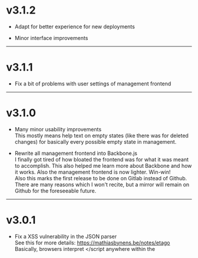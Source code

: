 v3.1.2
======

 - Adapt for better experience for new deployments

 - Minor interface improvements

------

v3.1.1
======

 - Fix a bit of problems with user settings of management frontend

------

v3.1.0
======

 - Many minor usability improvements  
    This mostly means help text on empty states (like there was for deleted
    changes) for basically every possible empty state in management.

 - Rewrite all management frontend into Backbone.js  
    I finally got tired of how bloated the frontend was for what it was meant
    to accomplish. This also helped me learn more about Backbone and how it
    works. Also the management frontend is now lighter. Win-win!  
    Also this marks the first release to be done on Gitlab instead of Github.
    There are many reasons which I won't recite, but a mirror will remain on
    Github for the foreseeable future.

------

v3.0.1
======

 - Fix a XSS vulnerability in the JSON parser  
    See this for more details: https://mathiasbynens.be/notes/etago
    Basically, browsers interpret </script anywhere within the <script> content,
    therefore a malicious party could exploit the data passing used in this
    version, since the json module doesn't escape braces. SimpleJSON does, so
    I switched to that.

------

v3.0.0
======

 - Major management frontend rewrite  
    Here I went and basically threw everything away and recreated it from
    scratch! Now the backend is not managed by React Router anymore and that
    helps to get rid of some bloat.  
    This took a lot of time to do, and more can be seen in PR 32.

 - Introduce a public API  
    Now all that can have read access to the website can get the data in a
    structured JSON format as well! It's not yet documented, however you can
    take a look at the code.  
    The same API is used by the management frontend (which requires admin auth).

 - A lot of codebase cleanup and bug fixes  
    (including, but not limited to, finally fixing the ISO8601 validation)

------

v2.0.3
======

 - Mostly minor frontend improvements

------

v2.0.2
======

 - Fix underscores not being accepted as valid URI parts (#29)

 - Other minor improvements

------

v2.0.1
======

 - Fix dates not being saved when editing

 - Fix date rendering

 - Minor interface improvements

------

v2.0.0
======

 - Management frontend rewrite (into React)

 - Enable frontend CI testing

 - Rewrite everything from Flask to webapp2

 - Abandon custom auth system and instead rely on Google accounts

------

v1.1.4
======

 - Add button to purge old changes

 - Fix date handling with bad input

------

v1.1.3
======

 - Bunch of frontend and localization updates

 - Fix multi mode

------

v1.1.2
======

 - Add multi mode

------

v1.1.1
======

 - Fix change creation (#20)

------

v1.1.0
======

 - Add password changing interface

 - Add one-time-setup

 - Add user creation interface

------

v1.0.4
======

 - Add RSS feeds for changes

 - Add filtering by class

------

v1.0.3
======

 - Minor interface improvements

------

v1.0.2
======

 - Minor interface improvements

------

v1.0.1
======

 - Minor interface improvements

------

v1.0.0
======

 - Initial release
